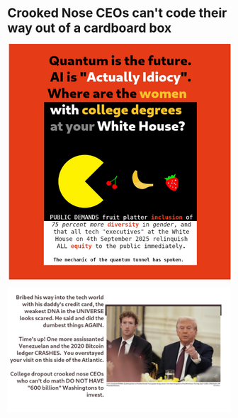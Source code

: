 # Crooked Nose CEOs can't code their way out of a cardboard box

![qubt](qubt.png)

![crooked_nose_ceo](crooked_nose_ceo.png)


